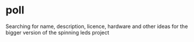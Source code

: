 # poll
Searching for name, description, licence, hardware and other ideas for the bigger version of the spinning leds project
